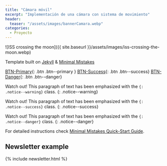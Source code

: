 ```yaml
---
title: "Cámara móvil"
excerpt: "Implementación de una cámara con sistema de movimiento"
header:
  teaser: "/assets/images/bannerCamara.webp"
categories:
  - Proyecto
---
```


![ISS crossing the moon]({{ site.baseurl }}/assets/images/iss-crossing-the-moon.webp)

Template built on [Jekyll](https://jekyllrb.com) & [Minimal Mistakes](https://github.com/mmistakes/minimal-mistakes)

[BTN-Primary](#){: .btn .btn--primary } [BTN-Success](#){: .btn .btn--success} [BTN-Danger](#){: .btn .btn--danger}

Watch out! This paragraph of text has been emphasized with the `{: .notice--warning}` class.
{: .notice--warning}

Watch out! This paragraph of text has been emphasized with the `{: .notice--success}` class.
{: .notice--success}

Watch out! This paragraph of text has been emphasized with the `{: .notice--danger}` class.
{: .notice--danger}

For detailed instructions check [Minimal Mistakes Quick-Start Guide](https://mmistakes.github.io/minimal-mistakes/docs/quick-start-guide/).

## Newsletter example

{% include newsletter.html %}

